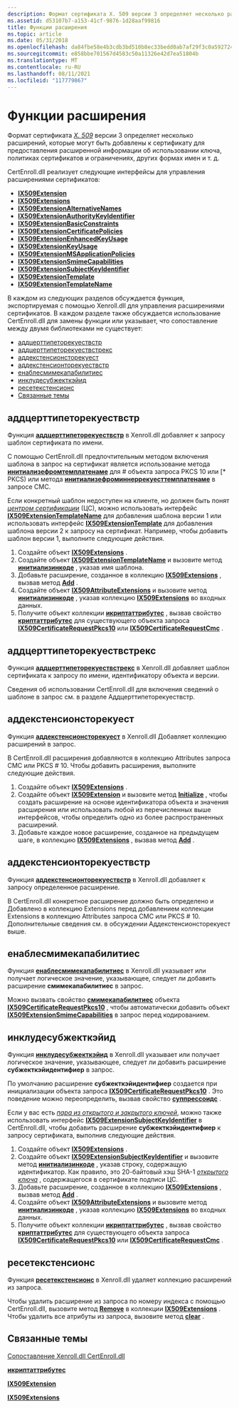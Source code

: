 ```yaml
---
description: Формат сертификата X. 509 версии 3 определяет несколько расширений, которые могут быть добавлены к сертификату для предоставления расширенной информации об использовании ключа, политиках сертификатов и ограничениях, других формах имен и т. д.
ms.assetid: d53107b7-a153-41cf-9876-1d28aaf99816
title: Функции расширения
ms.topic: article
ms.date: 05/31/2018
ms.openlocfilehash: da84fbe58e4b3cdb3bd510b8ec33bedd0ab7af29f3c0a592724f2711bb9bedd7
ms.sourcegitcommit: e858bbe701567d4583c50a11326e42d7ea51804b
ms.translationtype: MT
ms.contentlocale: ru-RU
ms.lasthandoff: 08/11/2021
ms.locfileid: "117779867"
---
```

# <a name="extension-functions"></a>Функции расширения

Формат сертификата [*X. 509*](/windows/desktop/SecGloss/x-gly) версии 3 определяет несколько расширений, которые могут быть добавлены к сертификату для предоставления расширенной информации об использовании ключа, политиках сертификатов и ограничениях, других формах имен и т. д.

CertEnroll.dll реализует следующие интерфейсы для управления расширениями сертификатов:

-   [**IX509Extension**](/windows/desktop/api/CertEnroll/nn-certenroll-ix509extension)
-   [**IX509Extensions**](/windows/desktop/api/CertEnroll/nn-certenroll-ix509extensions)
-   [**IX509ExtensionAlternativeNames**](/windows/desktop/api/CertEnroll/nn-certenroll-ix509extensionalternativenames)
-   [**IX509ExtensionAuthorityKeyIdentifier**](/windows/desktop/api/CertEnroll/nn-certenroll-ix509extensionauthoritykeyidentifier)
-   [**IX509ExtensionBasicConstraints**](/windows/desktop/api/CertEnroll/nn-certenroll-ix509extensionbasicconstraints)
-   [**IX509ExtensionCertificatePolicies**](/windows/desktop/api/CertEnroll/nn-certenroll-ix509extensioncertificatepolicies)
-   [**IX509ExtensionEnhancedKeyUsage**](/windows/desktop/api/CertEnroll/nn-certenroll-ix509extensionenhancedkeyusage)
-   [**IX509ExtensionKeyUsage**](/windows/desktop/api/CertEnroll/nn-certenroll-ix509extensionkeyusage)
-   [**IX509ExtensionMSApplicationPolicies**](/windows/desktop/api/CertEnroll/nn-certenroll-ix509extensionmsapplicationpolicies)
-   [**IX509ExtensionSmimeCapabilities**](/windows/desktop/api/CertEnroll/nn-certenroll-ix509extensionsmimecapabilities)
-   [**IX509ExtensionSubjectKeyIdentifier**](/windows/desktop/api/CertEnroll/nn-certenroll-ix509extensionsubjectkeyidentifier)
-   [**IX509ExtensionTemplate**](/windows/desktop/api/CertEnroll/nn-certenroll-ix509extensiontemplate)
-   [**IX509ExtensionTemplateName**](/windows/desktop/api/CertEnroll/nn-certenroll-ix509extensiontemplatename)

В каждом из следующих разделов обсуждается функция, экспортируемая с помощью Xenroll.dll для управления расширениями сертификатов. В каждом разделе также обсуждается использование CertEnroll.dll для замены функции или указывает, что сопоставление между двумя библиотеками не существует:

-   [аддцерттипеторекуествстр](#addcerttypetorequestwstr)
-   [аддцерттипеторекуествстрекс](#addcerttypetorequestwstrex)
-   [аддекстенсионсторекуест](#addextensionstorequest)
-   [аддекстенсионторекуествстр](#addextensiontorequestwstr)
-   [енаблесмимекапабилитиес](#enablesmimecapabilities)
-   [инклудесубжекткэйид](#includesubjectkeyid)
-   [ресетекстенсионс](#resetextensions)
-   [Связанные темы](#related-topics)

## <a name="addcerttypetorequestwstr"></a>аддцерттипеторекуествстр

Функция [**аддцерттипеторекуествстр**](/windows/desktop/api/xenroll/nf-xenroll-ienroll-addcerttypetorequestwstr) в Xenroll.dll добавляет к запросу шаблон сертификата по имени.

С помощью CertEnroll.dll предпочтительным методом включения шаблона в запрос на сертификат является использование метода [**инитиализефромтемплатенаме**](/windows/desktop/api/CertEnroll/nf-certenroll-ix509certificaterequestpkcs10-initializefromtemplatename) для \# объекта запроса PKCS 10 или [* PKCS) или метода [**инитиализефроминнеррекуесттемплатенаме**](/windows/desktop/api/CertEnroll/nf-certenroll-ix509certificaterequestcmc-initializefrominnerrequesttemplatename) в запросе CMC.

Если конкретный шаблон недоступен на клиенте, но должен быть понят [*центром сертификации*](/windows/desktop/SecGloss/c-gly) (ЦС), можно использовать интерфейс [**IX509ExtensionTemplateName**](/windows/desktop/api/CertEnroll/nn-certenroll-ix509extensiontemplatename) для добавления шаблона версии 1 или использовать интерфейс [**IX509ExtensionTemplate**](/windows/desktop/api/CertEnroll/nn-certenroll-ix509extensiontemplate) для добавления шаблона версии 2 к запросу на сертификат. Например, чтобы добавить шаблон версии 1, выполните следующие действия.

1.  Создайте объект [**IX509Extensions**](/windows/desktop/api/CertEnroll/nn-certenroll-ix509extensions) .
2.  Создайте объект [**IX509ExtensionTemplateName**](/windows/desktop/api/CertEnroll/nn-certenroll-ix509extensiontemplatename) и вызовите метод [**инитиализинкоде**](/windows/desktop/api/CertEnroll/nf-certenroll-ix509extensiontemplatename-initializeencode) , указав имя шаблона.
3.  Добавьте расширение, созданное в коллекцию [**IX509Extensions**](/windows/desktop/api/CertEnroll/nn-certenroll-ix509extensions) , вызвав метод [**Add**](/windows/desktop/api/CertEnroll/nf-certenroll-ix509extensions-add) .
4.  Создайте объект [**IX509AttributeExtensions**](/windows/desktop/api/CertEnroll/nn-certenroll-ix509attributeextensions) и вызовите метод [**инитиализинкоде**](/windows/desktop/api/CertEnroll/nf-certenroll-ix509attributeextensions-initializeencode) , указав коллекцию [**IX509Extensions**](/windows/desktop/api/CertEnroll/nn-certenroll-ix509extensions) во входных данных.
5.  Получите объект коллекции [**икриптаттрибутес**](/windows/desktop/api/CertEnroll/nn-certenroll-icryptattributes) , вызвав свойство [**криптаттрибутес**](/windows/desktop/api/CertEnroll/nf-certenroll-ix509certificaterequestpkcs10-get_cryptattributes) для существующего объекта запроса [**IX509CertificateRequestPkcs10**](/windows/desktop/api/CertEnroll/nn-certenroll-ix509certificaterequestpkcs10) или [**IX509CertificateRequestCmc**](/windows/desktop/api/CertEnroll/nn-certenroll-ix509certificaterequestcmc) .

## <a name="addcerttypetorequestwstrex"></a>аддцерттипеторекуествстрекс

Функция [**аддцерттипеторекуествстрекс**](/windows/desktop/api/xenroll/nf-xenroll-ienroll4-addcerttypetorequestwstrex) в Xenroll.dll добавляет шаблон сертификата к запросу по имени, идентификатору объекта и версии.

Сведения об использовании CertEnroll.dll для включения сведений о шаблоне в запрос см. в разделе Аддцерттипеторекуествстр.

## <a name="addextensionstorequest"></a>аддекстенсионсторекуест

Функция [**аддекстенсионсторекуест**](/windows/desktop/api/xenroll/nf-xenroll-ienroll-addextensionstorequest) в Xenroll.dll Добавляет коллекцию расширений в запрос.

В CertEnroll.dll расширения добавляются в коллекцию Attributes запроса CMC или PKCS \# 10. Чтобы добавить расширения, выполните следующие действия.

1.  Создайте объект [**IX509Extensions**](/windows/desktop/api/CertEnroll/nn-certenroll-ix509extensions) .
2.  Создайте объект [**IX509Extension**](/windows/desktop/api/CertEnroll/nn-certenroll-ix509extension) и вызовите метод [**Initialize**](/windows/desktop/api/CertEnroll/nf-certenroll-ix509extension-initialize) , чтобы создать расширение на основе идентификатора объекта и значения расширения или использовать любой из перечисленных выше интерфейсов, чтобы определить одно из более распространенных расширений.
3.  Добавьте каждое новое расширение, созданное на предыдущем шаге, в коллекцию [**IX509Extensions**](/windows/desktop/api/CertEnroll/nn-certenroll-ix509extensions) , вызвав метод [**Add**](/windows/desktop/api/CertEnroll/nf-certenroll-ix509extensions-add) .

## <a name="addextensiontorequestwstr"></a>аддекстенсионторекуествстр

Функция [**аддекстенсионторекуествстр**](/windows/desktop/api/xenroll/nf-xenroll-ienroll4-addextensiontorequestwstr) в Xenroll.dll добавляет к запросу определенное расширение.

В CertEnroll.dll конкретное расширение должно быть определено и Добавлено в коллекцию Extensions перед добавлением коллекции Extensions в коллекцию Attributes запроса CMC или PKCS \# 10. Дополнительные сведения см. в обсуждении Аддекстенсионсторекуест выше.

## <a name="enablesmimecapabilities"></a>енаблесмимекапабилитиес

Функция [**енаблесмимекапабилитиес**](/windows/desktop/api/xenroll/nf-xenroll-ienroll2-get_enablesmimecapabilities) в Xenroll.dll указывает или получает логическое значение, указывающее, следует ли добавить расширение **смимекапабилитиес** в запрос.

Можно вызвать свойство [**смимекапабилитиес**](/windows/desktop/api/CertEnroll/nf-certenroll-ix509certificaterequestpkcs10-get_smimecapabilities) объекта [**IX509CertificateRequestPkcs10**](/windows/desktop/api/CertEnroll/nn-certenroll-ix509certificaterequestpkcs10) , чтобы автоматически добавить объект [**IX509ExtensionSmimeCapabilities**](/windows/desktop/api/CertEnroll/nn-certenroll-ix509extensionsmimecapabilities) в запрос перед кодированием.

## <a name="includesubjectkeyid"></a>инклудесубжекткэйид

Функция [**инклудесубжекткэйид**](/windows/desktop/api/xenroll/nf-xenroll-ienroll4-get_includesubjectkeyid) в Xenroll.dll указывает или получает логическое значение, указывающее, следует ли добавить расширение **субжекткэйидентифиер** в запрос.

По умолчанию расширение **субжекткэйидентифиер** создается при инициализации объекта запроса [**IX509CertificateRequestPkcs10**](/windows/desktop/api/CertEnroll/nn-certenroll-ix509certificaterequestpkcs10) . Это поведение можно переопределить, вызвав свойство [**суппрессоидс**](/windows/desktop/api/CertEnroll/nf-certenroll-ix509certificaterequestpkcs10-get_suppressoids) .

Если у вас есть [*пара из открытого и закрытого ключей*](/windows/desktop/SecGloss/p-gly), можно также использовать интерфейс [**IX509ExtensionSubjectKeyIdentifier**](/windows/desktop/api/CertEnroll/nn-certenroll-ix509extensionsubjectkeyidentifier) в CertEnroll.dll, чтобы добавить расширение **субжекткэйидентифиер** к запросу сертификата, выполнив следующие действия.

1.  Создайте объект [**IX509Extensions**](/windows/desktop/api/CertEnroll/nn-certenroll-ix509extensions) .
2.  Создайте объект [**IX509ExtensionSubjectKeyIdentifier**](/windows/desktop/api/CertEnroll/nn-certenroll-ix509extensionsubjectkeyidentifier) и вызовите метод [**инитиализинкоде**](/windows/desktop/api/CertEnroll/nf-certenroll-ix509extensionsubjectkeyidentifier-initializeencode) , указав строку, содержащую идентификатор. Как правило, это 20-байтовый хэш SHA-1 [*открытого ключа*](/windows/desktop/SecGloss/p-gly) , содержащегося в сертификате подписи ЦС.
3.  Добавьте расширение, созданное в коллекцию [**IX509Extensions**](/windows/desktop/api/CertEnroll/nn-certenroll-ix509extensions) , вызвав метод [**Add**](/windows/desktop/api/CertEnroll/nf-certenroll-ix509extensions-add) .
4.  Создайте объект [**IX509AttributeExtensions**](/windows/desktop/api/CertEnroll/nn-certenroll-ix509attributeextensions) и вызовите метод [**инитиализинкоде**](/windows/desktop/api/CertEnroll/nf-certenroll-ix509attributeextensions-initializeencode) , указав коллекцию [**IX509Extensions**](/windows/desktop/api/CertEnroll/nn-certenroll-ix509extensions) во входных данных.
5.  Получите объект коллекции [**икриптаттрибутес**](/windows/desktop/api/CertEnroll/nn-certenroll-icryptattributes) , вызвав свойство [**криптаттрибутес**](/windows/desktop/api/CertEnroll/nf-certenroll-ix509certificaterequestpkcs10-get_cryptattributes) для существующего объекта запроса [**IX509CertificateRequestPkcs10**](/windows/desktop/api/CertEnroll/nn-certenroll-ix509certificaterequestpkcs10) или [**IX509CertificateRequestCmc**](/windows/desktop/api/CertEnroll/nn-certenroll-ix509certificaterequestcmc) .

## <a name="resetextensions"></a>ресетекстенсионс

Функция [**ресетекстенсионс**](/windows/desktop/api/xenroll/nf-xenroll-ienroll4-resetextensions) в Xenroll.dll удаляет коллекцию расширений из запроса.

Чтобы удалить расширение из запроса по номеру индекса с помощью CertEnroll.dll, вызовите метод [**Remove**](/windows/desktop/api/CertEnroll/nf-certenroll-ix509extensions-remove) в коллекции [**IX509Extensions**](/windows/desktop/api/CertEnroll/nn-certenroll-ix509extensions) . Чтобы удалить все атрибуты из запроса, вызовите метод [**clear**](/windows/desktop/api/CertEnroll/nf-certenroll-ix509extensions-clear) .

## <a name="related-topics"></a>Связанные темы

<dl> <dt>

[Сопоставление Xenroll.dll CertEnroll.dll](mapping-xenroll-dll-to-certenroll-dll.md)
</dt> <dt>

[**икриптаттрибутес**](/windows/desktop/api/CertEnroll/nn-certenroll-icryptattributes)
</dt> <dt>

[**IX509Extension**](/windows/desktop/api/CertEnroll/nn-certenroll-ix509extension)
</dt> <dt>

[**IX509Extensions**](/windows/desktop/api/CertEnroll/nn-certenroll-ix509extensions)
</dt> </dl>

 

 
